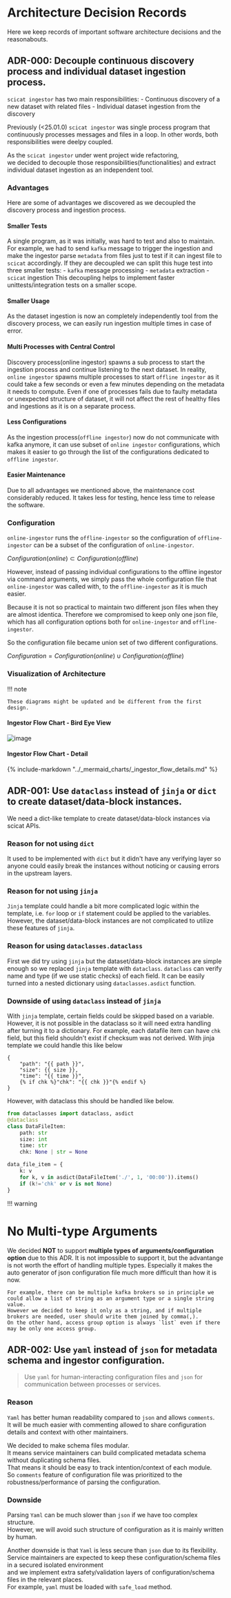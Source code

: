 # Architecture Decision Records

Here we keep records of important software architecture decisions and the reasonabouts.

## ADR-000: Decouple continuous discovery process and individual dataset ingestion process.

`scicat ingestor` has two main responsibilities:
    - Continuous discovery of a new dataset with related files
    - Individual dataset ingestion from the discovery

Previously (<25.01.0) ``scicat ingestor`` was single process program that continuously processes messages and files in a loop.
In other words, both responsibilities were deelpy coupled.

As the ``scicat ingestor`` under went project wide refactoring, <br>
we decided to decouple those responsibilities(functionalities) and extract individual dataset ingestion as an independent tool.

### Advantages

Here are some of advantages we discovered as we decoupled the discovery process and ingestion process.

#### Smaller Tests

A single program, as it was initially, was hard to test and also to maintain.
For example, we had to send ``kafka`` message to trigger the ingestion and make the ingestor parse ``metadata`` from files just to test if it can ingest file to ``scicat`` accordingly.
If they are decoupled we can split this huge test into three smaller tests:
    - ``kafka`` message processing
    - ``metadata`` extraction
    - ``scicat`` ingestion
This decoupling helps to implement faster unittests/integration tests on a smaller scope.

#### Smaller Usage

As the dataset ingestion is now an completely independently tool from the discovery process, we can easily run ingestion multiple times in case of error.

#### Multi Processes with Central Control

Discovery process(online ingestor) spawns a sub process to start the ingestion process and continue listening to the next dataset.
In reality, ``online ingestor`` spawns multiple processes to start ``offline ingestor`` as it could take a few seconds or even a few minutes depending on the metadata it needs to compute.
Even if one of processes fails due to faulty metadata or unexpected structure of dataset, it will not affect the rest of healthy files and ingestions as it is on a separate process.

#### Less Configurations

As the ingestion process(``offline ingestor``) now do not communicate with kafka anymore,
it can use subset of ``online ingestor`` configurations,
which makes it easier to go through the list of the configurations dedicated to ``offline ingestor``.

#### Easier Maintenance

Due to all advantages we mentioned above, the maintenance cost considerably reduced.
It takes less for testing, hence less time to release the software.

### Configuration

``online-ingestor`` runs the ``offline-ingestor`` so the configuration of ``offline-ingestor`` can be a subset of the configuration of ``online-ingestor``.

$Configuration(online) \subset Configuration(offline)$

However, instead of passing individual configurations to the offline ingestor via command arguments, we simply pass the whole configuration file that `online-ingestor` was called with, to the `offline-ingestor` as it is much easier.

Because it is not so practical to maintain two different json files when they are almost identica. Therefore we compromised to keep only one json file, which has all configuration options both for ``online-ingestor`` and ``offline-ingestor``.

So the configuration file became union set of two different configurations.

$Configuration = Configuration(online) \cup Configuration(offline)$

### Visualization of Architecture

!!! note

    These diagrams might be updated and be different from the first design.

#### Ingestor Flow Chart - Bird Eye View

<!-- Mermaid chart does not support different shapes for subgraph-->
<!-- And we wanted make the offline ingestor as `processes` shape -->
<!-- As there will be multiple processes of them. -->
<!-- So we made svg image of the diagram instead using mermaid. -->
<!-- It very likely that they will support different shapes for subgraph in the future though...! -->
![image](../_mermaid_charts/_ingestor_flow_birdeyeview.svg)

#### Ingestor Flow Chart - Detail
{%
    include-markdown "../_mermaid_charts/_ingestor_flow_details.md"
%}

## ADR-001: Use ``dataclass`` instead of ``jinja`` or ``dict`` to create dataset/data-block instances.
We need a dict-like template to create dataset/data-block instances via scicat APIs.
### Reason for not using ``dict``
It used to be implemented with ``dict`` but it didn't have any verifying layer so anyone could easily break the instances without noticing or causing errors in the upstream layers.
### Reason for not using ``jinja``

``Jinja`` template could handle a bit more complicated logic within the template, i.e. ``for`` loop or ``if`` statement could be applied to the variables.
However, the dataset/data-block instances are not complicated to utilize these features of ``jinja``.

### Reason for using ``dataclasses.dataclass``
First we did try using ``jinja`` but the dataset/data-block instances are simple enough so we replaced ``jinja`` template with ``dataclass``.
``dataclass`` can verify name and type (if we use static checks) of each field.
It can be easily turned into a nested dictionary using ``dataclasses.asdict`` function.

### Downside of using ``dataclass`` instead of ``jinja``
With ``jinja`` template, certain fields could be skipped based on a variable.
However, it is not possible in the dataclass so it will need extra handling after turning it to a dictionary.
For example, each datafile item can have ``chk`` field, but this field shouldn't exist if checksum was not derived.
With jinja template we could handle this like below
```jinja
{
    "path": "{{ path }}",
    "size": {{ size }},
    "time": "{{ time }}",
    {% if chk %}"chk": "{{ chk }}"{% endif %}
}
```
However, with dataclass this should be handled like below.
```python
from dataclasses import dataclass, asdict
@dataclass
class DataFileItem:
    path: str
    size: int
    time: str
    chk: None | str = None

data_file_item = {
    k: v
    for k, v in asdict(DataFileItem('./', 1, '00:00')).items()
    if (k!='chk' or v is not None)
}
```

!!! warning
    <h1> No Multi-type Arguments </h1>
    We decided **NOT** to support **multiple types of arguments/configuration option** due to this ADR.
    It is not impossible to support it, but the advantange is not worth the effort of handling multiple types.
    Especially it makes the auto generator of json configuration file much more difficult than how it is now.

    For example, there can be multiple kafka brokers so in principle we could allow a list of string as an argument type or a single string value.
    However we decided to keep it only as a string, and if multiple brokers are needed, user should write them joined by comma(,).
    On the other hand, access group option is always `list` even if there may be only one access group.

## ADR-002: Use ``yaml`` instead of ``json`` for metadata schema and ingestor configuration.

> Use ``yaml`` for human-interacting configuration files and ``json`` for communication between processes or services.

### Reason
``Yaml`` has better human readability compared to ``json`` and allows ``comments``.<br>
It will be much easier with commenting allowed to share configuration details and context with other maintainers.

We decided to make schema files modular.<br>
It means service maintainers can build complicated metadata schema without duplicating schema files.<br>
That means it should be easy to track intention/context of each module.<br>
So ``comments`` feature of configuration file was prioritized to the robustness/performance of parsing the configuration.

### Downside
Parsing ``Yaml`` can be much slower than ``json`` if we have too complex structure.<br>
However, we will avoid such structure of configuration as it is mainly written by human.

Another downside is that ``Yaml`` is less secure than ``json`` due to its flexibility.<br>
Service maintainers are expected to keep these configuration/schema files in a secured isolated environment<br>
and we implement extra safety/validation layers of configuration/schema files in the relevant places.<br>
For example, ``yaml`` must be loaded with ``safe_load`` method.
